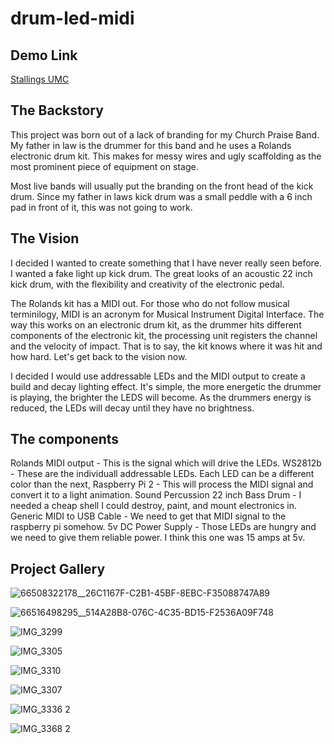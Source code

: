 # drum-led-midi

## Demo Link
[Stallings UMC](https://youtu.be/IWWZYP6lm0k?t=2301)

## The Backstory
This project was born out of a lack of branding for my Church Praise Band. My father in law is the drummer for this band and he uses a Rolands electronic drum kit.
This makes for messy wires and ugly scaffolding as the most prominent piece of equipment on stage.

Most live bands will usually put the branding on the front head of the kick drum. Since my father in laws kick drum was a small peddle with a 6 inch pad in front of it,
this was not going to work.


## The Vision
I decided I wanted to create something that I have never really seen before. I wanted a fake light up kick drum. The great looks of an acoustic 22 inch kick drum,
with the flexibility and creativity of the electronic pedal.

The Rolands kit has a MIDI out. For those who do not follow musical terminilogy, MIDI is an acronym for Musical Instrument Digital Interface.
The way this works on an electronic drum kit, as the drummer hits different components of the electronic kit, the processing unit registers the channel and the velocity of impact.
That is to say, the kit knows where it was hit and how hard. Let's get back to the vision now.

I decided I would use addressable LEDs and the MIDI output to create a build and decay lighting effect. It's simple, the more energetic the drummer is playing, the brighter the LEDS will become.
As the drummers energy is reduced, the LEDs will decay until they have no brightness.

## The components
Rolands MIDI output - This is the signal which will drive the LEDs.
WS2812b - These are the individuall addressable LEDs. Each LED can be a different color than the next,
Raspberry Pi 2 - This will process the MIDI signal and convert it to a light animation.
Sound Percussion 22 inch Bass Drum - I needed a cheap shell I could destroy, paint, and mount electronics in.
Generic MIDI to USB Cable - We need to get that MIDI signal to the raspberry pi somehow.
5v DC Power Supply - Those LEDs are hungry and we need to give them reliable power. I think this one was 15 amps at 5v.

## Project Gallery

![66508322178__26C1167F-C2B1-45BF-8EBC-F35088747A89](https://user-images.githubusercontent.com/14132880/158407315-b74e03a1-e955-4dd1-acf9-1476560de0b0.JPG)

![66516498295__514A28B8-076C-4C35-BD15-F2536A09F748](https://user-images.githubusercontent.com/14132880/158407323-5db7b412-e7de-457d-b73a-decac59e16fc.JPG)

![IMG_3299](https://user-images.githubusercontent.com/14132880/158407331-9c380102-b8b1-4915-aee5-b95857f1a10d.JPG)

![IMG_3305](https://user-images.githubusercontent.com/14132880/158407304-382c87be-7022-411a-9da4-74156efa0d21.JPG)

![IMG_3310](https://user-images.githubusercontent.com/14132880/158407337-da69cf93-5f1e-4d7c-8615-bc415d8a927b.JPG)

![IMG_3307](https://user-images.githubusercontent.com/14132880/158407343-196ad80a-c031-4dff-96f3-5eec52a23133.JPG)

![IMG_3336 2](https://user-images.githubusercontent.com/14132880/158407913-25d1c6a8-3464-4713-9c47-b1f8a49be0b1.JPG)

![IMG_3368 2](https://user-images.githubusercontent.com/14132880/158407925-317c71c6-0bc7-4ceb-8a27-ac5901e95e50.PNG)
